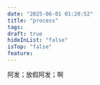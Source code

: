 ```yaml
---
date: "2025-06-01 01:20:52"
title: "process"
tags: 
draft: true
hideInList: "false"
isTop: "false"
feature:
---
```

阿发；放假阿发；啊



